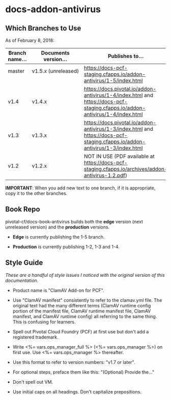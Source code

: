 # docs-addon-antivirus

## Which Branches to Use

As of February 8, 2018:

| Branch name… | Documents version… | Publishes to… |
|-------------|----------------|----------------|
| master       | v1.5.x (unreleased)    | https://docs-pcf-staging.cfapps.io/addon-antivirus/1-5/index.html |
| v1.4   | v1.4.x     | https://docs.pivotal.io/addon-antivirus/1-4/index.html and https://docs-pcf-staging.cfapps.io/addon-antivirus/1-4/index.html |
| v1.3   | v1.3.x     | https://docs.pivotal.io/addon-antivirus/1-3/index.html and https://docs-pcf-staging.cfapps.io/addon-antivirus/1-3/index.html |
| v1.2      | v1.2.x         | NOT IN USE (PDF available at https://docs-pcf-staging.cfapps.io/archives/addon-antivirus-1.2.pdf) |

**IMPORTANT**: When you add new text to one branch, if it is appropriate, copy it to the other branches. 

## Book Repo

pivotal-cf/docs-book-antivirus builds both the **edge** version (next unreleased version) and the **production** versions.

+ **Edge** is currently publishing the 1-5 branch. 

+ **Production** is currently publishing 1-2, 1-3 and 1-4.

## Style Guide
_These are a handful of style issues I noticed with the original version of this documentation._

+ Product name is "ClamAV Add-on for PCF".

+ Use "ClamAV manifest" consistently to refer to the clamav.yml file. The original text had the many different terms (ClamAV runtime config portion of the manifest file, ClamAV runtime manifest file, ClamAV manifest, and ClamAV runtime config) all referring to the same thing. This is confusing for learners. 

+ Spell out Pivotal Cloud Foundry (PCF) at first use but don't add a registered trademark.

+ Write <%= vars.ops_manager_full %> (<%= vars.ops_manager %>) on first use. Use <%= vars.ops_manager %> thereafter.

+ Use this format to refer to version numbers: "v1.7 or later".

+ For optional steps, preface them like this: "(Optional) Provide the..."

+ Don't spell out VM.

+ Use initial caps on all headings. Don't capitalize prepositions.
